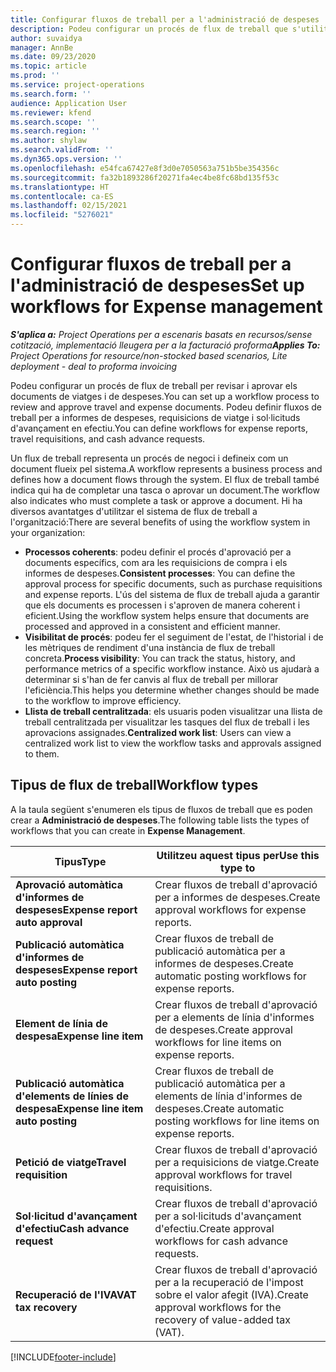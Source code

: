 ```yaml
---
title: Configurar fluxos de treball per a l'administració de despeses
description: Podeu configurar un procés de flux de treball que s'utilitzi per revisar i aprovar els documents de viatges i de despeses.
author: suvaidya
manager: AnnBe
ms.date: 09/23/2020
ms.topic: article
ms.prod: ''
ms.service: project-operations
ms.search.form: ''
audience: Application User
ms.reviewer: kfend
ms.search.scope: ''
ms.search.region: ''
ms.author: shylaw
ms.search.validFrom: ''
ms.dyn365.ops.version: ''
ms.openlocfilehash: e54fca67427e8f3d0e7050563a751b5be354356c
ms.sourcegitcommit: fa32b1893286f20271fa4ec4be8fc68bd135f53c
ms.translationtype: HT
ms.contentlocale: ca-ES
ms.lasthandoff: 02/15/2021
ms.locfileid: "5276021"
---
```

# <a name="set-up-workflows-for-expense-management"></a><span data-ttu-id="4fc59-103">Configurar fluxos de treball per a l'administració de despeses</span><span class="sxs-lookup"><span data-stu-id="4fc59-103">Set up workflows for Expense management</span></span>

<span data-ttu-id="4fc59-104">_**S'aplica a:** Project Operations per a escenaris basats en recursos/sense cotització, implementació lleugera per a la facturació proforma_</span><span class="sxs-lookup"><span data-stu-id="4fc59-104">_**Applies To:** Project Operations for resource/non-stocked based scenarios, Lite deployment - deal to proforma invoicing_</span></span>

<span data-ttu-id="4fc59-105">Podeu configurar un procés de flux de treball per revisar i aprovar els documents de viatges i de despeses.</span><span class="sxs-lookup"><span data-stu-id="4fc59-105">You can set up a workflow process to review and approve travel and expense documents.</span></span> <span data-ttu-id="4fc59-106">Podeu definir fluxos de treball per a informes de despeses, requisicions de viatge i sol·licituds d'avançament en efectiu.</span><span class="sxs-lookup"><span data-stu-id="4fc59-106">You can define workflows for expense reports, travel requisitions, and cash advance requests.</span></span>

<span data-ttu-id="4fc59-107">Un flux de treball representa un procés de negoci i defineix com un document flueix pel sistema.</span><span class="sxs-lookup"><span data-stu-id="4fc59-107">A workflow represents a business process and defines how a document flows through the system.</span></span> <span data-ttu-id="4fc59-108">El flux de treball també indica qui ha de completar una tasca o aprovar un document.</span><span class="sxs-lookup"><span data-stu-id="4fc59-108">The workflow also indicates who must complete a task or approve a document.</span></span> <span data-ttu-id="4fc59-109">Hi ha diversos avantatges d'utilitzar el sistema de flux de treball a l'organització:</span><span class="sxs-lookup"><span data-stu-id="4fc59-109">There are several benefits of using the workflow system in your organization:</span></span>

- <span data-ttu-id="4fc59-110">**Processos coherents**: podeu definir el procés d'aprovació per a documents específics, com ara les requisicions de compra i els informes de despeses.</span><span class="sxs-lookup"><span data-stu-id="4fc59-110">**Consistent processes**: You can define the approval process for specific documents, such as purchase requisitions and expense reports.</span></span> <span data-ttu-id="4fc59-111">L'ús del sistema de flux de treball ajuda a garantir que els documents es processen i s'aproven de manera coherent i eficient.</span><span class="sxs-lookup"><span data-stu-id="4fc59-111">Using the workflow system helps ensure that documents are processed and approved in a consistent and efficient manner.</span></span>
- <span data-ttu-id="4fc59-112">**Visibilitat de procés**: podeu fer el seguiment de l'estat, de l'historial i de les mètriques de rendiment d'una instància de flux de treball concreta.</span><span class="sxs-lookup"><span data-stu-id="4fc59-112">**Process visibility**: You can track the status, history, and performance metrics of a specific workflow instance.</span></span> <span data-ttu-id="4fc59-113">Això us ajudarà a determinar si s'han de fer canvis al flux de treball per millorar l'eficiència.</span><span class="sxs-lookup"><span data-stu-id="4fc59-113">This helps you determine whether changes should be made to the workflow to improve efficiency.</span></span>
- <span data-ttu-id="4fc59-114">**Llista de treball centralitzada**: els usuaris poden visualitzar una llista de treball centralitzada per visualitzar les tasques del flux de treball i les aprovacions assignades.</span><span class="sxs-lookup"><span data-stu-id="4fc59-114">**Centralized work list**: Users can view a centralized work list to view the workflow tasks and approvals assigned to them.</span></span> 

## <a name="workflow-types"></a><span data-ttu-id="4fc59-115">Tipus de flux de treball</span><span class="sxs-lookup"><span data-stu-id="4fc59-115">Workflow types</span></span>

<span data-ttu-id="4fc59-116">A la taula següent s'enumeren els tipus de fluxos de treball que es poden crear a **Administració de despeses**.</span><span class="sxs-lookup"><span data-stu-id="4fc59-116">The following table lists the types of workflows that you can create in **Expense Management**.</span></span>


|              <span data-ttu-id="4fc59-117"><strong>Tipus</strong></span><span class="sxs-lookup"><span data-stu-id="4fc59-117"><strong>Type</strong></span></span>              |                   <span data-ttu-id="4fc59-118"><strong>Utilitzeu aquest tipus per</strong></span><span class="sxs-lookup"><span data-stu-id="4fc59-118"><strong>Use this type to</strong></span></span>                   |
|-------------------------------------------------|-----------------------------------------------------------------------|
|   <span data-ttu-id="4fc59-119"><strong>Aprovació automàtica d'informes de despeses</strong></span><span class="sxs-lookup"><span data-stu-id="4fc59-119"><strong>Expense report auto approval</strong></span></span> |            <span data-ttu-id="4fc59-120">Crear fluxos de treball d'aprovació per a informes de despeses.</span><span class="sxs-lookup"><span data-stu-id="4fc59-120">Create approval workflows for expense reports.</span></span>             |
|  <span data-ttu-id="4fc59-121"><strong>Publicació automàtica d'informes de despeses</strong></span><span class="sxs-lookup"><span data-stu-id="4fc59-121"><strong>Expense report auto posting</strong></span></span>   |        <span data-ttu-id="4fc59-122">Crear fluxos de treball de publicació automàtica per a informes de despeses.</span><span class="sxs-lookup"><span data-stu-id="4fc59-122">Create automatic posting workflows for expense reports.</span></span>        |
|       <span data-ttu-id="4fc59-123"><strong>Element de línia de despesa</strong></span><span class="sxs-lookup"><span data-stu-id="4fc59-123"><strong>Expense line item</strong></span></span>        |     <span data-ttu-id="4fc59-124">Crear fluxos de treball d'aprovació per a elements de línia d'informes de despeses.</span><span class="sxs-lookup"><span data-stu-id="4fc59-124">Create approval workflows for line items on expense reports.</span></span>      |
| <span data-ttu-id="4fc59-125"><strong>Publicació automàtica d'elements de línies de despesa</strong></span><span class="sxs-lookup"><span data-stu-id="4fc59-125"><strong>Expense line item auto posting</strong></span></span> | <span data-ttu-id="4fc59-126">Crear fluxos de treball de publicació automàtica per a elements de línia d'informes de despeses.</span><span class="sxs-lookup"><span data-stu-id="4fc59-126">Create automatic posting workflows for line items on expense reports.</span></span> |
|       <span data-ttu-id="4fc59-127"><strong>Petició de viatge</strong></span><span class="sxs-lookup"><span data-stu-id="4fc59-127"><strong>Travel requisition</strong></span></span>       |          <span data-ttu-id="4fc59-128">Crear fluxos de treball d'aprovació per a requisicions de viatge.</span><span class="sxs-lookup"><span data-stu-id="4fc59-128">Create approval workflows for travel requisitions.</span></span>           |
|      <span data-ttu-id="4fc59-129"><strong>Sol·licitud d'avançament d'efectiu</strong></span><span class="sxs-lookup"><span data-stu-id="4fc59-129"><strong>Cash advance request</strong></span></span>      |         <span data-ttu-id="4fc59-130">Crear fluxos de treball d'aprovació per a sol·licituds d'avançament d'efectiu.</span><span class="sxs-lookup"><span data-stu-id="4fc59-130">Create approval workflows for cash advance requests.</span></span>          |
|        <span data-ttu-id="4fc59-131"><strong>Recuperació de l'IVA</strong></span><span class="sxs-lookup"><span data-stu-id="4fc59-131"><strong>VAT tax recovery</strong></span></span>        | <span data-ttu-id="4fc59-132">Crear fluxos de treball d'aprovació per a la recuperació de l'impost sobre el valor afegit (IVA).</span><span class="sxs-lookup"><span data-stu-id="4fc59-132">Create approval workflows for the recovery of value-added tax (VAT).</span></span>  |


[!INCLUDE[footer-include](../includes/footer-banner.md)]
